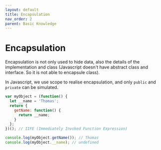 ```yaml
---
layout: default
title: Encapsulation
nav_order: 2
parent: Basic Knowledge
---
```


# Encapsulation

Encapsulation is not only used to hide data, also the details of the implementation and class (Javascript doesn't have abstract class and interface. So it is not able to encapsule class).

In Javascript, we use scope to realise encapsulation, and only `public` and `private` can be simulated.

```js
var myObject = (function() {
  let __name = 'Thomas';
  return {
    getName: function() {
      return __name;
    }
  };
})(); // IIFE (Immediately Invoked Function Expression)

console.log(myObject.getName()); // Thomas
console.log(myObject.__name); // undefined
```
